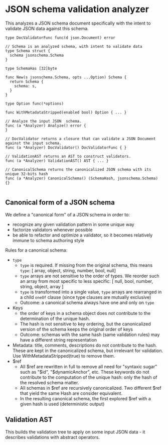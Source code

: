 # JSON schema validation analyzer

This analyzes a JSON schema document specifically with the intent to validate JSON data against this schema.

```
type DocValidatorFunc func(d json.Document) error

// Schema is an analyzed schema, with intent to validate data
type Schema struct {
  schema jsonschema.Schema
}

type SchemaHas [32]byte

func New(s jsonschema.Schema, opts ...Option) Schema {
  return Schema {
    schema: s,
  }
}

type Option func(*options)

func WithMetadataStripped(enabled bool) Option { ... }

// Analyze the input JSON  schema.
func (a *Analyzer) Analyze() error {
}

// DocValidator returns a closure that can validate a JSON Document against the input schema.
func (a *Analyzer) DocValidator() DocValidatorFunc { }

// ValidationAST returns an AST to construct validators.
func (a *Analyzer) ValidationAST() AST { ... }

// CanonicalSchema returns the canonicalized JSON schema with its unique 32-bits hash
func (a *Analyzer) CanonicalSchema() (SchemaHash, jsonschema.Schema) {}


```

## Canonical form of a JSON schema

We define a "canonical form" of a JSON schema in order to:
* recognize any given validation pattern in some unique way
* factorize validators whenever possible
* be able to refactor and optimize a validator, so it becomes relatively immune to schema authoring style

Rules for a canonical schema:
* `type`
  * `type` is required. If missing from the original schema, this means `type`: [ array, object, string, number, bool, null]
  * `type` arrays are not sensitive to the order of types. We reorder such an array from most specific to less specific: [ null, bool, number, string, object, array ]
  * `type` is transformed into a single value, `type` arrays are rearranged in a child `oneOf` clause (since type clauses are mutually exclusive)
  * Outcome: a canonical schema always have one and only on `type` 
* Keys
  * the order of keys in a schema object does not contribute to the determination of the unique hash.
  * The hash is not sensitive to key ordering, but the canonicalized version of the schema keeps the original order of keys
  * Outcome: schemas with the same hash (same validation rules) may have a different string representation
* Metadata: title, comments, descriptions do not contribute to the hash. These are kept in the canonicalized schema, but irrelevant for validation. Use WithMetadataStripped(true) to remove them.
* $ref
  * All $ref are rewritten in full to remove all need for "syntaxic sugar" such as "$id", "$dynamicAnchor", etc. These keywords do not contribute to the computation of
    the unique hash: only the hash of the resolved schema matter.
  * All schemas in $ref are recursively canonicalized. Two different $ref that yield the same Hash are consider equivalent.
  * In the resulting canonical schema, the first explored $ref with a given hash is used (deterministic output)

## Validation AST

This builds the validation tree to apply on some input JSON data - it describes validations with abstract operators.
